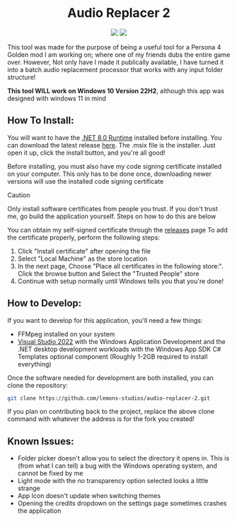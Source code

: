 <h1 align="center">Audio Replacer 2</h1>
<p align="center">
  <img src="https://img.shields.io/badge/c%23-%23239120.svg?style=for-the-badge&logo=csharp&logoColor=white">
  <img src="https://img.shields.io/badge/.NET-5C2D91?style=for-the-badge&logo=.net&logoColor=white">
</p>

This tool was made for the purpose of being a useful tool for a Persona 4 Golden mod I am working on; where one of my friends dubs the entire game over. However, Not only have I made it publically available, I have turned it into a batch audio replacement processor that works with any input folder structure!

**This tool WILL work on Windows 10 Version 22H2**, although this app was designed with windows 11 in mind

## How To Install:
You will want to have the [.NET 8.0 Runtime](https://dotnet.microsoft.com/en-us/download/dotnet/thank-you/runtime-8.0.11-windows-x64-installer) installed before installing.
You can download the latest release [here](https://github.com/lemons-studios/audio-replacer-2/releases/latest). The .msix file is the installer. Just open it up, click the install button, and you're all good!

Before installing, you must also have my code signing certificate installed on your computer. This only has to be done once, downloading newer versions will use the installed code signing certificate
> [!CAUTION]
> Only install software certificates from people you trust. If you don't trust me, go build the application yourself. Steps on how to do this are below

You can obtain my self-signed certificate through the [releases](https://github.com/lemons-studios/audio-replacer-2/releases/latest) page
To add the certificate properly, perform the following steps:
1. Click "Install certificate" after opening the file
2. Select "Local Machine" as the store location
3. In the next page, Choose "Place all certificates in the following store:". Click the browse button and Select the "Trusted People" store
4. Continue with setup normally until Windows tells you that you're done!

## How to Develop:
If you want to develop for this application, you'll need a few things:
- FFMpeg installed on your system
- [Visual Studio 2022](https://visualstudio.microsoft.com/vs/) with the Windows Application Development and the .NET desktop development workloads with the Windows App SDK C# Templates optional component (Roughly 1-2GB required to install everything)

Once the software needed for development are both installed, you can clone the repository:
```sh
git clone https://github.com/lemons-studios/audio-replacer-2.git
```
If you plan on contributing back to the project, replace the above clone command with whatever the address is for the fork you created!

## Known Issues:
- Folder picker doesn't allow you to select the directory it opens in. This is (from what I can tell) a bug with the Windows operating system, and cannot be fixed by me
- Light mode with the no transparency option selected looks a little strange
- App Icon doesn't update when switching themes
- Opening the credits dropdown on the settings page sometimes crashes the application